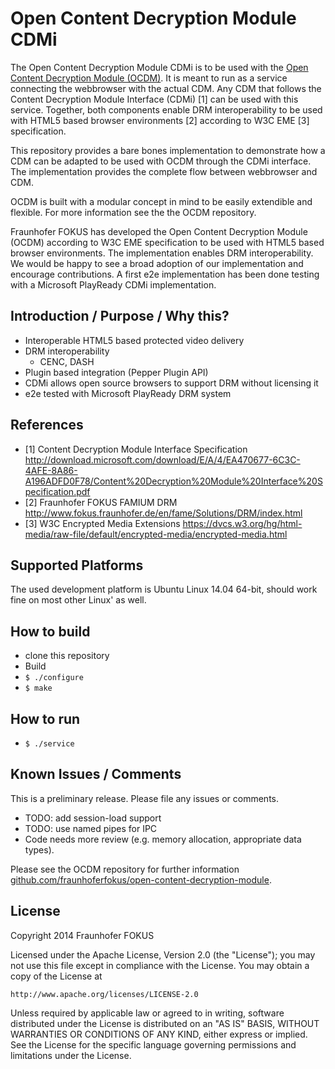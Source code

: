 # Open Content Decryption Module CDMi

The Open Content Decryption Module CDMi is to be used with the [Open Content Decryption Module (OCDM)](https://github.com/fraunhoferfokus/open-content-decryption-module). It is meant to run as a service connecting the webbrowser with the actual CDM. Any CDM that follows the Content Decryption Module Interface (CDMi) [1] can be used with this service. Together, both components enable DRM interoperability to be used with HTML5 based browser environments [2] according to W3C EME [3] specification.

This repository provides a bare bones implementation to demonstrate how a CDM can be adapted to be used with OCDM through the CDMi interface. The implementation provides the complete flow between webbrowser and CDM.

OCDM is built with a modular concept in mind to be easily extendible and flexible. For more information see the the OCDM repository.

Fraunhofer FOKUS has developed the Open Content Decryption Module (OCDM) according to W3C EME specification to be used with HTML5 based browser environments. The implementation enables DRM interoperability. We would be happy to see a broad adoption of our implementation and encourage contributions. A first e2e implementation has been done testing with a Microsoft PlayReady CDMi implementation.

## Introduction / Purpose / Why this?

* Interoperable HTML5 based protected video delivery
* DRM interoperability
  * CENC, DASH
* Plugin based integration (Pepper Plugin API)
* CDMi allows open source browsers to support DRM without licensing it
* e2e tested with Microsoft PlayReady DRM system

## References

* [1] Content Decryption Module Interface Specification http://download.microsoft.com/download/E/A/4/EA470677-6C3C-4AFE-8A86-A196ADFD0F78/Content%20Decryption%20Module%20Interface%20Specification.pdf
* [2] Fraunhofer FOKUS FAMIUM DRM http://www.fokus.fraunhofer.de/en/fame/Solutions/DRM/index.html
* [3] W3C Encrypted Media Extensions https://dvcs.w3.org/hg/html-media/raw-file/default/encrypted-media/encrypted-media.html

## Supported Platforms

The used development platform is Ubuntu Linux 14.04 64-bit, should work fine on most other Linux' as well.

## How to build

* clone this repository
* Build
 * ```$ ./configure```
 * ```$ make```

## How to run

*  ```$ ./service```

## Known Issues / Comments

This is a preliminary release. Please file any issues or comments.

* TODO: add session-load support
* TODO: use named pipes for IPC
* Code needs more review (e.g. memory allocation, appropriate data types).

Please see the OCDM repository for further information [github.com/fraunhoferfokus/open-content-decryption-module](https://github.com/fraunhoferfokus/open-content-decryption-module).

## License

Copyright 2014 Fraunhofer FOKUS

Licensed under the Apache License, Version 2.0 (the "License");
you may not use this file except in compliance with the License.
You may obtain a copy of the License at

    http://www.apache.org/licenses/LICENSE-2.0

Unless required by applicable law or agreed to in writing, software
distributed under the License is distributed on an "AS IS" BASIS,
WITHOUT WARRANTIES OR CONDITIONS OF ANY KIND, either express or implied.
See the License for the specific language governing permissions and
limitations under the License.

